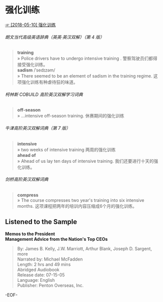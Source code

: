 # 强化训练  
[☞ [2018-05-10] 强化训练 ](https://mp.weixin.qq.com/s/zBp6eFqOl13S90B5hRWumQ)    
  
###### 朗文当代高级英语辞典（英英·英汉双解）（第 4 版）  
>**training**  
» Police drivers have to undergo intensive training . 警察驾驶员们都得接受强化训练。  
**sadism** /ˈsedɪ​zəm/  
» There seemed to be an element of sadism in the training regime. 这项强化训练有种虐待狂的味道。  
  
###### 柯林斯 COBUILD 高阶英汉双解学习词典  
>**off-season**  
» ...intensive off-season training. 休赛期间的强化训练  
  
###### 牛津高阶英汉双解词典（第 7 版）  
>**intensive**  
» two weeks of intensive training 两周的强化训练  
**ahead of**  
» Ahead of us lay ten days of intensive training. 我们还要进行十天的强化训练。  
  
###### 剑桥高阶英汉双解词典  
>**compress**  
» The course compresses two year's training into six intensive months. 这项课程把两年的培训内容压缩成6个月的强化训练。  
  
## Listened to the Sample  
**Memos to the President  
Management Advice from the Nation's Top CEOs**  
>By: James B. Kelly, J.W. Marriott, Arthur Blank, Joseph D. Sargent, more  
Narrated by: Michael McFadden  
Length: 2 hrs and 49 mins  
Abridged Audiobook  
Release date: 07-15-05  
Language: English  
Publisher: Penton Overseas, Inc.  
  
  
-EOF-  
